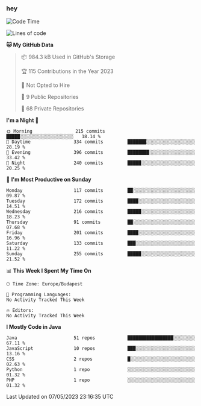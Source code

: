 ### hey

<!--START_SECTION:waka-->
![Code Time](http://img.shields.io/badge/Code%20Time-884%20hrs%2054%20mins-blue)

![Lines of code](https://img.shields.io/badge/From%20Hello%20World%20I%27ve%20Written-935.8%20thousand%20lines%20of%20code-blue)

**🐱 My GitHub Data** 

> 📦 984.3 kB Used in GitHub's Storage 
 > 
> 🏆 115 Contributions in the Year 2023
 > 
> 🚫 Not Opted to Hire
 > 
> 📜 9 Public Repositories 
 > 
> 🔑 68 Private Repositories 
 > 
**I'm a Night 🦉** 

```text
🌞 Morning                215 commits         █████░░░░░░░░░░░░░░░░░░░░   18.14 % 
🌆 Daytime                334 commits         ███████░░░░░░░░░░░░░░░░░░   28.19 % 
🌃 Evening                396 commits         ████████░░░░░░░░░░░░░░░░░   33.42 % 
🌙 Night                  240 commits         █████░░░░░░░░░░░░░░░░░░░░   20.25 % 
```
📅 **I'm Most Productive on Sunday** 

```text
Monday                   117 commits         ██░░░░░░░░░░░░░░░░░░░░░░░   09.87 % 
Tuesday                  172 commits         ████░░░░░░░░░░░░░░░░░░░░░   14.51 % 
Wednesday                216 commits         █████░░░░░░░░░░░░░░░░░░░░   18.23 % 
Thursday                 91 commits          ██░░░░░░░░░░░░░░░░░░░░░░░   07.68 % 
Friday                   201 commits         ████░░░░░░░░░░░░░░░░░░░░░   16.96 % 
Saturday                 133 commits         ███░░░░░░░░░░░░░░░░░░░░░░   11.22 % 
Sunday                   255 commits         █████░░░░░░░░░░░░░░░░░░░░   21.52 % 
```


📊 **This Week I Spent My Time On** 

```text
🕑︎ Time Zone: Europe/Budapest

💬 Programming Languages: 
No Activity Tracked This Week

🔥 Editors: 
No Activity Tracked This Week
```

**I Mostly Code in Java** 

```text
Java                     51 repos            █████████████████░░░░░░░░   67.11 % 
JavaScript               10 repos            ███░░░░░░░░░░░░░░░░░░░░░░   13.16 % 
CSS                      2 repos             █░░░░░░░░░░░░░░░░░░░░░░░░   02.63 % 
Python                   1 repo              ░░░░░░░░░░░░░░░░░░░░░░░░░   01.32 % 
PHP                      1 repo              ░░░░░░░░░░░░░░░░░░░░░░░░░   01.32 % 
```




 Last Updated on 07/05/2023 23:16:35 UTC
<!--END_SECTION:waka-->
